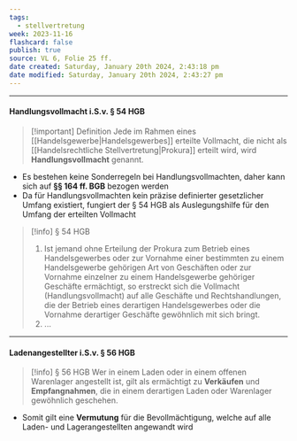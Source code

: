 ```yaml
---
tags:
  - stellvertretung
week: 2023-11-16
flashcard: false
publish: true
source: VL 6, Folie 25 ff.
date created: Saturday, January 20th 2024, 2:43:18 pm
date modified: Saturday, January 20th 2024, 2:43:27 pm
---
```

***
#### Handlungsvollmacht i.S.v. § 54 HGB

> [!important] Definition 
> Jede im Rahmen eines [[Handelsgewerbe|Handelsgewerbes]] erteilte Vollmacht, die nicht als [[Handelsrechtliche Stellvertretung|Prokura]] erteilt wird, wird **Handlungsvollmacht** genannt.

- Es bestehen keine Sonderregeln bei Handlungsvollmachten, daher kann sich auf **§§ 164 ff. BGB** bezogen werden
- Da für Handlungsvollmachten kein präzise definierter gesetzlicher Umfang existiert, fungiert der § 54 HGB als Auslegungshilfe für den Umfang der erteilten Vollmacht

> [!info] § 54 HGB 
> 1. Ist jemand ohne Erteilung der Prokura zum Betrieb eines Handelsgewerbes oder zur Vornahme einer bestimmten zu einem Handelsgewerbe gehörigen Art von Geschäften oder zur Vornahme einzelner zu einem Handelsgewerbe gehöriger Geschäfte ermächtigt, so erstreckt sich die Vollmacht (Handlungsvollmacht) auf alle Geschäfte und Rechtshandlungen, die der Betrieb eines derartigen Handelsgewerbes oder die Vornahme derartiger Geschäfte gewöhnlich mit sich bringt.
> 2. ...

***
#### Ladenangestellter i.S.v. § 56 HGB

> [!info] § 56 HGB 
> Wer in einem Laden oder in einem offenen Warenlager angestellt ist, gilt als ermächtigt zu **Verkäufen** und **Empfangnahmen**, die in einem derartigen Laden oder Warenlager gewöhnlich geschehen.

- Somit gilt eine **Vermutung** für die Bevollmächtigung, welche auf alle Laden- und Lagerangestellten angewandt wird

